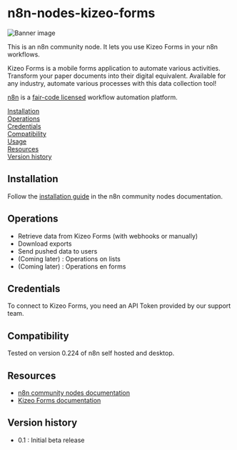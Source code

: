 # n8n-nodes-kizeo-forms
![Banner image](https://www.kizeo-forms.com/wp-content/uploads/2019/10/Digitalisez-votre-activite.jpg)

This is an n8n community node. It lets you use Kizeo Forms in your n8n workflows.

Kizeo Forms is a mobile forms application to automate various activities. Transform your paper documents into their digital equivalent. Available for any industry, automate various processes with this data collection tool!

[n8n](https://n8n.io/) is a [fair-code licensed](https://docs.n8n.io/reference/license/) workflow automation platform.

[Installation](#installation)  
[Operations](#operations)  
[Credentials](#credentials)  <!-- delete if no auth needed -->  
[Compatibility](#compatibility)  
[Usage](#usage)  <!-- delete if not using this section -->  
[Resources](#resources)  
[Version history](#version-history)  <!-- delete if not using this section -->  

## Installation

Follow the [installation guide](https://docs.n8n.io/integrations/community-nodes/installation/) in the n8n community nodes documentation.

## Operations

- Retrieve data from Kizeo Forms (with webhooks or manually)
- Download exports
- Send pushed data to users
- (Coming later) : Operations on lists
- (Coming later) : Operations en forms

## Credentials

To connect to Kizeo Forms, you need an API Token provided by our support team. 

## Compatibility

Tested on version 0.224 of n8n self hosted and desktop.


## Resources

* [n8n community nodes documentation](https://docs.n8n.io/integrations/community-nodes/)
* [Kizeo Forms documentation](https://www.kizeo-forms.com/)

## Version history

- 0.1 : Initial beta release
